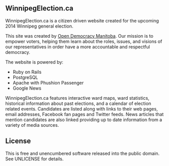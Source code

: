 ## WinnipegElection.ca

WinnipegElection.ca is a citizen driven website created for the upcoming 2014 Winnipeg general election.

This site was created by [Open Democracy Manitoba](http://opendemocracymanitoba.ca/). Our mission is to empower voters, helping them learn about the roles, issues, and visions of our representatives in order have a more accountable and respectful democracy.

The website is powered by:

* Ruby on Rails
* PostgreSQL
* Apache with Phushion Passenger
* Google News

WinnipegElection.ca features interactive ward maps, ward statistics, historical information about past elections, and a calendar of election related events. Candidates are listed along with links to their web pages, email addresses, Facebook fan pages and Twitter feeds. News articles that mention candidates are also linked providing up to date information from a variety of media sources.

## License

This is free and unencumbered software released into the public domain.  See UNLICENSE for details.